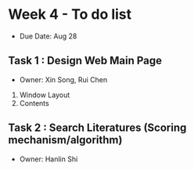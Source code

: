 # Week 4 - To do list
- Due Date: Aug 28 
## Task 1 : Design Web Main Page 
- Owner: Xin Song, Rui Chen
1. Window Layout 
2. Contents

## Task 2 : Search Literatures (Scoring mechanism/algorithm)
- Owner: Hanlin Shi 
